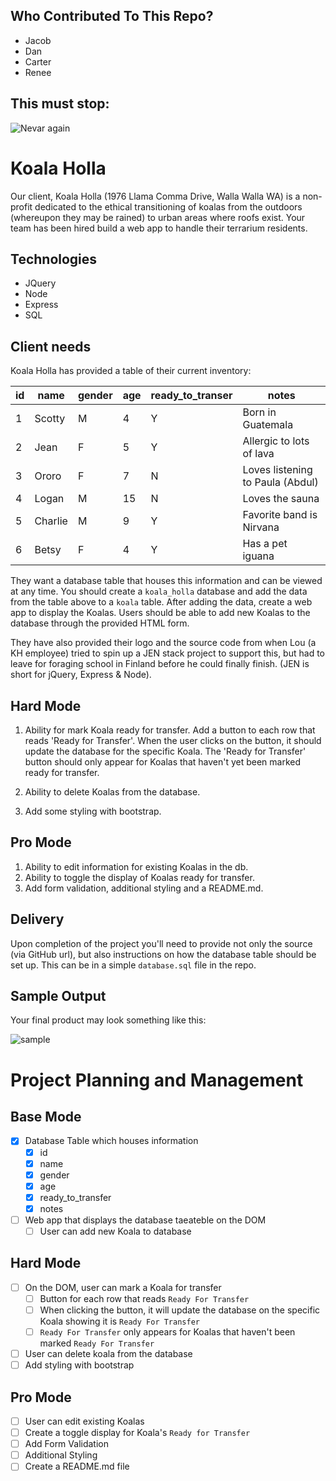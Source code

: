 Who Contributed To This Repo?
-----------------------------
- Jacob
- Dan
- Carter
- Renee

This must stop:
---------------
![Nevar again](https://i.makeagif.com/media/8-22-2014/GO_DT4.gif)


Koala Holla
===========

Our client, Koala Holla (1976 Llama Comma Drive, Walla Walla WA) is a non-profit dedicated to the ethical transitioning of koalas from the outdoors (whereupon they may be rained) to urban areas where roofs exist. Your team has been hired build a web app to handle their terrarium residents.

Technologies
------------
* JQuery
* Node
* Express
* SQL

Client needs
------------
Koala Holla has provided a table of their current inventory:

| id | name    | gender | age | ready_to_transer | notes                            |
|----|---------|--------|-----|------------------|----------------------------------|
| 1  | Scotty  | M      | 4   | Y                | Born in Guatemala                |
| 2  | Jean    | F      | 5   | Y                | Allergic to lots of lava         |
| 3  | Ororo   | F      | 7   | N                | Loves listening to Paula (Abdul) |
| 4  | Logan   | M      | 15  | N                | Loves the sauna                  |
| 5  | Charlie | M      | 9   | Y                | Favorite band is Nirvana         |
| 6  | Betsy   | F      | 4   | Y                | Has a pet iguana                 |

They want a database table that houses this information and can be viewed at any time. You should create a `koala_holla` database and add the data from the table above to a `koala` table. After adding the data, create a web app to display the Koalas. Users should be able to add new Koalas to the database through the provided HTML form.

They have also provided their logo and the source code from when Lou (a KH employee) tried to spin up a JEN stack project to support this, but had to leave for foraging school in Finland before he could finally finish. (JEN is short for jQuery, Express & Node).

Hard Mode
---
1. Ability for mark Koala ready for transfer. Add a button to each row that reads 'Ready for Transfer'. When the user clicks on the button, it should update the database for the specific Koala. The 'Ready for Transfer' button should only appear for Koalas that haven't yet been marked ready for transfer.

2. Ability to delete Koalas from the database.

3. Add some styling with bootstrap.

Pro Mode
---
1. Ability to edit information for existing Koalas in the db.
2. Ability to toggle the display of Koalas ready for transfer.
3. Add form validation, additional styling and a README.md.

Delivery
--------
Upon completion of the project you'll need to provide not only the source (via GitHub url), but also instructions on how the database table should be set up. This can be in a simple `database.sql` file in the repo.

Sample Output
--------
Your final product may look something like this:

![sample](sample.png)

# Project Planning and Management

## Base Mode
- [x] Database Table which houses information
    - [x] id
    - [x] name
    - [x] gender
    - [x] age
    - [x] ready_to_transfer
    - [x] notes
- [ ] Web app that displays the database taeateble on the DOM
    - [ ] User can add new Koala to database

## Hard Mode
- [ ] On the DOM, user can mark a Koala for transfer
    - [ ] Button for each row that reads `Ready For Transfer`
    - [ ] When clicking the button, it will update the database on the specific Koala showing it is `Ready For Transfer`
    - [ ] `Ready For Transfer` only appears for Koalas that haven't been marked `Ready For Transfer`
- [ ] User can delete koala from the database
- [ ] Add styling with bootstrap

## Pro Mode
- [ ] User can edit existing Koalas
- [ ] Create a toggle display for Koala's `Ready for Transfer`
- [ ] Add Form Validation
- [ ] Additional Styling
- [ ] Create a README.md file